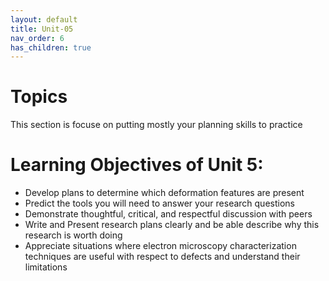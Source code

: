 ```yaml
---
layout: default
title: Unit-05
nav_order: 6
has_children: true
---
```


# Topics
This section is focuse on putting mostly your planning skills to practice


# Learning Objectives of Unit 5:
- Develop plans to determine which deformation features are present
- Predict the tools you will need to answer your research questions
- Demonstrate thoughtful, critical, and respectful discussion with peers
- Write and Present research plans clearly and be able describe why this research is worth doing
- Appreciate situations where electron microscopy characterization techniques are useful with respect to defects and understand their limitations